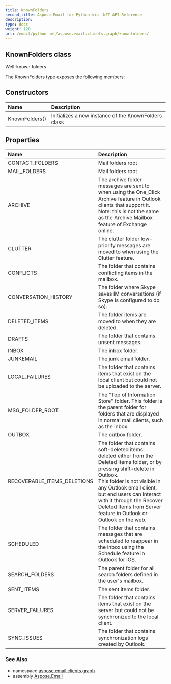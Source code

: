 ```yaml
---
title: KnownFolders
second_title: Aspose.Email for Python via .NET API Reference
description: 
type: docs
weight: 120
url: /email/python-net/aspose.email.clients.graph/knownfolders/
---
```


## KnownFolders class

Well-known folders

The KnownFolders type exposes the following members:
## Constructors
| Name | Description |
| :- | :- |
|KnownFolders()|Initializes a new instance of the KnownFolders class|
## Properties
| Name | Description |
| :- | :- |
|CONTACT_FOLDERS|Mail folders root|
|MAIL_FOLDERS|Mail folders root|
|ARCHIVE|The archive folder messages are sent to when using the One_Click Archive feature in Outlook clients that support it. <br/>            Note: this is not the same as the Archive Mailbox feature of Exchange online.|
|CLUTTER|The clutter folder low-priority messages are moved to when using the Clutter feature.|
|CONFLICTS|The folder that contains conflicting items in the mailbox.|
|CONVERSATION_HISTORY|The folder where Skype saves IM conversations (if Skype is configured to do so).|
|DELETED_ITEMS|The folder items are moved to when they are deleted.|
|DRAFTS|The folder that contains unsent messages.|
|INBOX|The inbox folder.|
|JUNKEMAIL|The junk email folder.|
|LOCAL_FAILURES|The folder that contains items that exist on the local client but could not be uploaded to the server.|
|MSG_FOLDER_ROOT|The "Top of Information Store" folder. This folder is the parent folder for folders that are displayed in normal mail clients, such as the inbox.|
|OUTBOX|The outbox folder.|
|RECOVERABLE_ITEMS_DELETIONS|The folder that contains soft-deleted items: deleted either from the Deleted Items folder, or by pressing shift+delete in Outlook. <br/>            This folder is not visible in any Outlook email client, <br/>            but end users can interact with it through the Recover Deleted Items from Server feature in Outlook or Outlook on the web.|
|SCHEDULED|The folder that contains messages that are scheduled to reappear in the inbox using the Schedule feature in Outlook for iOS.|
|SEARCH_FOLDERS|The parent folder for all search folders defined in the user's mailbox.|
|SENT_ITEMS|The sent items folder.|
|SERVER_FAILURES|The folder that contains items that exist on the server but could not be synchronized to the local client.|
|SYNC_ISSUES|The folder that contains synchronization logs created by Outlook.|

### See Also

* namespace [aspose.email.clients.graph](/email/python-net/aspose.email.clients.graph/)
* assembly [Aspose.Email](/slides/python-net/)

